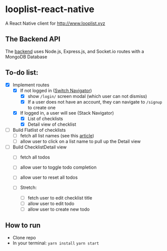 # looplist-react-native
A React Native client for http://www.looplist.xyz

## The Backend API
The [backend](https://github.com/nsafai/looplist) uses Node.js, Express.js, and Socket.io routes with a MongoDB Database
  
  
## To-do list:
- [x] Implement routes
  - [x] If not logged in ([Switch Navigator](https://reactnavigation.org/docs/en/auth-flow.html))
    - [x] show `/login/` screen modal (which user can not dismiss)
    - [x] If a user does not have an account, they can navigate to `/signup` to create one

  - [x] If logged in, a user will see (Stack Navigator)
    - [x] List of checklists
    - [x] Detail view of checklist 
    
- [ ] Build Flatlist of checklists
    - [ ] fetch all list names (see this [article](https://hackernoon.com/a-simple-messaging-app-with-react-native-and-socket-io-e1cae3df7bda))
    - [ ] allow user to click on a list name to pull up the Detail view
    
- [ ] Build ChecklistDetail view
    - [ ] fetch all todos
    - [ ] allow user to toggle todo completion
    - [ ] allow user to reset all todos
    
    - [ ] Stretch:
      - [ ] fetch user to edit checklist title
      - [ ] allow user to edit todo
      - [ ] allow user to create new todo

## How to run
- Clone repo
- In your terminal:
`yarn install`
`yarn start`
